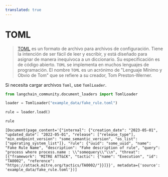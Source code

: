 ```yaml
---
translated: true
---
```


# TOML

>[TOML](https://en.wikipedia.org/wiki/TOML) es un formato de archivo para archivos de configuración. Tiene la intención de ser fácil de leer y escribir, y está diseñado para asignar de manera inequívoca a un diccionario. Su especificación es de código abierto. `TOML` se implementa en muchos lenguajes de programación. El nombre `TOML` es un acrónimo de "Lenguaje Mínimo y Obvio de Tom" que se refiere a su creador, Tom Preston-Werner.

Si necesita cargar archivos `Toml`, use `TomlLoader`.

```python
from langchain_community.document_loaders import TomlLoader
```

```python
loader = TomlLoader("example_data/fake_rule.toml")
```

```python
rule = loader.load()
```

```python
rule
```

```output
[Document(page_content='{"internal": {"creation_date": "2023-05-01", "updated_date": "2022-05-01", "release": ["release_type"], "min_endpoint_version": "some_semantic_version", "os_list": ["operating_system_list"]}, "rule": {"uuid": "some_uuid", "name": "Fake Rule Name", "description": "Fake description of rule", "query": "process where process.name : \\"somequery\\"\\n", "threat": [{"framework": "MITRE ATT&CK", "tactic": {"name": "Execution", "id": "TA0002", "reference": "https://attack.mitre.org/tactics/TA0002/"}}]}}', metadata={'source': 'example_data/fake_rule.toml'})]
```
